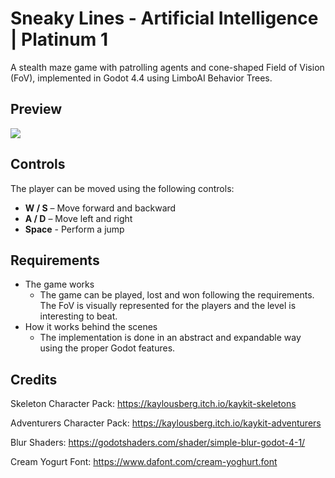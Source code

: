 # Sneaky Lines - Artificial Intelligence | Platinum 1

A stealth maze game with patrolling agents and cone-shaped Field of Vision (FoV), implemented in Godot 4.4 using LimboAI Behavior Trees.

## Preview

<img src="https://github.com/junyi-xie/game-dev-minor/blob/main/sneaky-lines/preview.gif" />

## Controls

The player can be moved using the following controls:
- **W / S** – Move forward and backward
- **A / D** – Move left and right
- **Space** - Perform a jump

## Requirements

- The game works
  - The game can be played, lost and won following the requirements. The FoV is visually represented for the players and the level is interesting to beat.
- How it works behind the scenes
  - The implementation is done in an abstract and expandable way using the proper Godot features.

## Credits

Skeleton Character Pack: https://kaylousberg.itch.io/kaykit-skeletons

Adventurers Character Pack: https://kaylousberg.itch.io/kaykit-adventurers

Blur Shaders: https://godotshaders.com/shader/simple-blur-godot-4-1/

Cream Yogurt Font: https://www.dafont.com/cream-yoghurt.font
